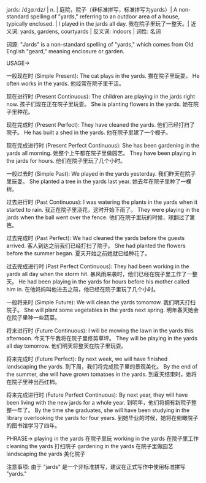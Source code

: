 jards: /dʒɑːrdz/ | n. | 庭院，院子（非标准拼写，标准拼写为yards）| A non-standard spelling of "yards," referring to an outdoor area of a house, typically enclosed. |  I played in the jards all day. 我在院子里玩了一整天。| 近义词: yards, gardens, courtyards | 反义词: indoors | 词性: 名词

词源:  "Jards" is a non-standard spelling of "yards," which comes from Old English "geard," meaning enclosure or garden.

USAGE->

一般现在时 (Simple Present):
The cat plays in the yards.  猫在院子里玩耍。
He often works in the yards. 他经常在院子里干活。


现在进行时 (Present Continuous):
The children are playing in the jards right now. 孩子们现在正在院子里玩耍。
She is planting flowers in the yards. 她在院子里种花。


现在完成时 (Present Perfect):
They have cleaned the yards. 他们已经打扫了院子。
He has built a shed in the yards. 他在院子里建了一个棚子。


现在完成进行时 (Present Perfect Continuous):
She has been gardening in the yards all morning. 她整个上午都在院子里做园艺。
They have been playing in the jards for hours. 他们在院子里玩了几个小时。


一般过去时 (Simple Past):
We played in the yards yesterday. 我们昨天在院子里玩耍。
She planted a tree in the yards last year. 她去年在院子里种了一棵树。


过去进行时 (Past Continuous):
I was watering the plants in the yards when it started to rain. 我正在院子里浇花，这时开始下雨了。
They were playing in the jards when the ball went over the fence. 他们在院子里玩的时候，球翻过了篱笆。


过去完成时 (Past Perfect):
We had cleaned the yards before the guests arrived. 客人到达之前我们已经打扫了院子。
She had planted the flowers before the summer began. 夏天开始之前她就已经种花了。


过去完成进行时 (Past Perfect Continuous):
They had been working in the yards all day when the storm hit. 暴风雨来袭时，他们已经在院子里工作了一整天。
He had been playing in the yards for hours before his mother called him in.  在他妈妈叫他进去之前，他已经在院子里玩了几个小时。


一般将来时 (Simple Future):
We will clean the yards tomorrow. 我们明天打扫院子。
She will plant some vegetables in the yards next spring. 明年春天她会在院子里种一些蔬菜。


将来进行时 (Future Continuous):
I will be mowing the lawn in the yards this afternoon.  今天下午我将在院子里修剪草坪。
They will be playing in the yards all day tomorrow.  他们明天将整天在院子里玩耍。


将来完成时 (Future Perfect):
By next week, we will have finished landscaping the yards.  到下周，我们将完成院子里的景观美化。
By the end of the summer, she will have grown tomatoes in the yards. 到夏天结束时，她将在院子里种出西红柿。


将来完成进行时 (Future Perfect Continuous):
By next year, they will have been living with the new jards for a whole year. 到明年，他们将拥有新院子整整一年了。
By the time she graduates, she will have been studying in the library overlooking the yards for four years. 到她毕业的时候，她将在俯瞰院子的图书馆学习了四年。


PHRASE->
playing in the yards 在院子里玩
working in the yards 在院子里工作
cleaning the yards 打扫院子
gardening in the yards 在院子里做园艺
landscaping the yards  美化院子


注意事项:  由于 "jards" 是一个非标准拼写，建议在正式写作中使用标准拼写 "yards."
